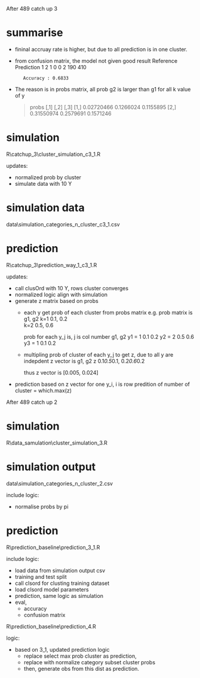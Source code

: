 After 489 catch up 3

# summarise

- fininal accruay rate is higher, but due to all prediction is in one cluster.
- from confusion matrix, the model not given good result
            Reference
Prediction   1   2
         1   0   0
         2 190 410
                                          
         Accuracy : 0.6833 
- The reason is in probs matrix, all prob g2 is larger than g1 for all k value of y
  > probs
            [,1]      [,2]      [,3]
  [1,] 0.02720466 0.1266024 0.1155895
  [2,] 0.31550974 0.2579691 0.1571246

# simulation
R\catchup_3\cluster_simulation_c3_1.R

updates:
- normalized prob by cluster
- simulate data with 10 Y

# simulation data
data\simulation_categories_n_cluster_c3_1.csv

# prediction

R\catchup_3\prediction_way_1_c3_1.R

updates:
- call clusOrd with 10 Y, rows cluster converges
- normalized logic align with simulation
- generate z matrix based on probs
  - each y get prob of each cluster from probs matrix
    e.g.
    prob matrix is
        g1,  g2
    k=1 0.1, 0.2  
    k=2 0.5, 0.6

    prob for each y_j is, j is col number
           g1, g2
    y1 = 1 0.1 0.2
    y2 = 2 0.5 0.6
    y3 = 1 0.1 0.2
  - multipling prob of cluster of each y_j to get z, due to all y are indepdent
    z vector is
       g1,          g2
    z  0.1*0.5*0.1, 0.2*0.6*0.2

    thus z vector is [0.005, 0.024]
- prediction based on z vector for one y_i, i is row
  predition of number of cluster = which.max(z)

After 489 catch up 2

# simulation

R\data_samulation\cluster_simulation_3.R

# simulation output

data\simulation_categories_n_cluster_2.csv

include logic:
- normalise probs by pi

# prediction

R\prediction_baseline\prediction_3_1.R

include logic:
- load data from simulation output csv
- training and test split
- call clsord for clusting training dataset
- load clsord model parameters
- prediction, same logic as simulation
- eval,
  - accuracy
  - confusion matrix

R\prediction_baseline\prediction_4.R

logic:
- based on 3_1, updated prediction logic
  - replace select max prob cluster as prediction, 
  - replace with normalize category subset cluster probs
  - then, generate obs from this dist as prediction.
